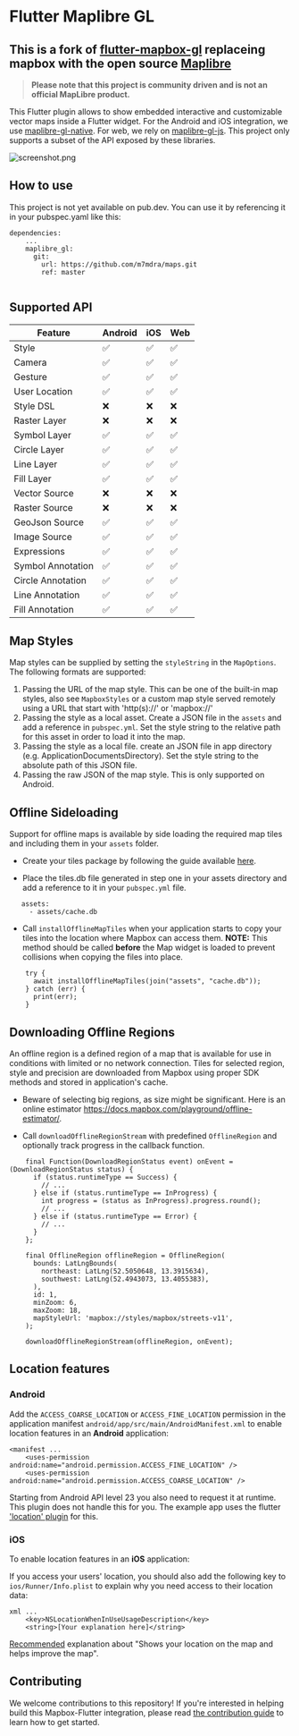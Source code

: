 # Flutter Maplibre GL
## This is a fork of [flutter-mapbox-gl](https://github.com/flutter-mapbox-gl/maps) replaceing mapbox with the open source [Maplibre](https://github.com/maplibre)
> **Please note that this project is community driven and is not an official MapLibre product.** 


This Flutter plugin allows to show embedded interactive and customizable vector maps inside a Flutter widget. For the Android and iOS integration, we use [maplibre-gl-native](https://github.com/maplibre/maplibre-gl-native). For web, we rely on [maplibre-gl-js](https://github.com/maplibre/maplibre-gl-js). This project only supports a subset of the API exposed by these libraries. 

![screenshot.png](screenshot.png)


## How to use
This project is not yet available on pub.dev. You can use it by referencing it in your pubspec.yaml like this:
```
dependencies:
    ...
    maplibre_gl:
      git:
        url: https://github.com/m7mdra/maps.git
        ref: master
        
```
## Supported API

| Feature | Android | iOS | Web |
| ------ | ------ | ----- | ----- |
| Style | :white_check_mark:   | :white_check_mark: | :white_check_mark: |
| Camera | :white_check_mark:   | :white_check_mark: | :white_check_mark: |
| Gesture | :white_check_mark:   | :white_check_mark: | :white_check_mark: |
| User Location | :white_check_mark: | :white_check_mark: | :white_check_mark: |
| Style DSL   | :x:  | :x:  | :x:  |
| Raster Layer  | :x:  | :x:  | :x: | 
| Symbol Layer | :white_check_mark:   | :white_check_mark: | :white_check_mark: |
| Circle Layer | :white_check_mark:   | :white_check_mark: | :white_check_mark: |
| Line Layer | :white_check_mark:   | :white_check_mark: | :white_check_mark: |
| Fill Layer | :white_check_mark:   | :white_check_mark: | :white_check_mark: |
| Vector Source   |  :x:  | :x:  | :x:  |
| Raster Source  |  :x:  | :x:  | :x:  |   |   |   |   |
| GeoJson Source  | :white_check_mark:   | :white_check_mark: | :white_check_mark: |
| Image Source   | :white_check_mark:   | :white_check_mark: | :white_check_mark: |
| Expressions   |  :white_check_mark:   | :white_check_mark: | :white_check_mark: |
| Symbol Annotation | :white_check_mark:   | :white_check_mark: | :white_check_mark: |
| Circle Annotation | :white_check_mark:   | :white_check_mark: | :white_check_mark: |
| Line Annotation | :white_check_mark:   | :white_check_mark: | :white_check_mark: |
| Fill Annotation | :white_check_mark:   | :white_check_mark: | :white_check_mark: |

## Map Styles

Map styles can be supplied by setting the `styleString` in the `MapOptions`. The following formats are supported:

1. Passing the URL of the map style. This can be one of the built-in map styles, also see `MapboxStyles` or a custom map style served remotely using a URL that start with 'http(s)://' or 'mapbox://'
2. Passing the style as a local asset. Create a JSON file in the `assets` and add a reference in `pubspec.yml`. Set the style string to the relative path for this asset in order to load it into the map.
3. Passing the style as a local file. create an JSON file in app directory (e.g. ApplicationDocumentsDirectory). Set the style string to the absolute path of this JSON file.
4. Passing the raw JSON of the map style. This is only supported on Android.  

## Offline Sideloading

Support for offline maps is available by side loading the required map tiles and including them in your `assets` folder.

* Create your tiles package by following the guide available [here](https://docs.mapbox.com/ios/maps/overview/offline/).

* Place the tiles.db file generated in step one in your assets directory and add a reference to it in your `pubspec.yml` file.

```
   assets:
     - assets/cache.db
```

* Call `installOfflineMapTiles` when your application starts to copy your tiles into the location where Mapbox can access them.  **NOTE:** This method should be called **before** the Map widget is loaded to prevent collisions when copying the files into place.
 
```
    try {
      await installOfflineMapTiles(join("assets", "cache.db"));
    } catch (err) {
      print(err);
    }
```

## Downloading Offline Regions

An offline region is a defined region of a map that is available for use in conditions with limited or no network connection. Tiles for selected region, style and precision are downloaded from Mapbox using proper SDK methods and stored in application's cache. 

* Beware of selecting big regions, as size might be significant. Here is an online estimator https://docs.mapbox.com/playground/offline-estimator/.

* Call `downloadOfflineRegionStream` with predefined `OfflineRegion` and optionally track progress in the callback function.

```      
    final Function(DownloadRegionStatus event) onEvent = (DownloadRegionStatus status) {
      if (status.runtimeType == Success) {
        // ...
      } else if (status.runtimeType == InProgress) {
        int progress = (status as InProgress).progress.round();
        // ...
      } else if (status.runtimeType == Error) {
        // ...
      }
    };

    final OfflineRegion offlineRegion = OfflineRegion(
      bounds: LatLngBounds(
        northeast: LatLng(52.5050648, 13.3915634),
        southwest: LatLng(52.4943073, 13.4055383),
      ),
      id: 1,
      minZoom: 6,
      maxZoom: 18,
      mapStyleUrl: 'mapbox://styles/mapbox/streets-v11',
    );

    downloadOfflineRegionStream(offlineRegion, onEvent);
```


## Location features
### Android
Add the `ACCESS_COARSE_LOCATION` or `ACCESS_FINE_LOCATION` permission in the application manifest `android/app/src/main/AndroidManifest.xml` to enable location features in an **Android** application:
```
<manifest ...
    <uses-permission android:name="android.permission.ACCESS_FINE_LOCATION" />
    <uses-permission android:name="android.permission.ACCESS_COARSE_LOCATION" />
```

Starting from Android API level 23 you also need to request it at runtime. This plugin does not handle this for you. The example app uses the flutter ['location' plugin](https://pub.dev/packages/location) for this.

### iOS
To enable location features in an **iOS** application:

If you access your users' location, you should also add the following key to `ios/Runner/Info.plist` to explain why you need access to their location data:

```
xml ...
    <key>NSLocationWhenInUseUsageDescription</key>
    <string>[Your explanation here]</string>
```

[Recommended](https://docs.mapbox.com/help/tutorials/first-steps-ios-sdk/#display-the-users-location)  explanation about "Shows your location on the map and helps improve the map".


## Contributing

We welcome contributions to this repository! If you're interested in helping build this Mapbox-Flutter integration, please read [the contribution guide](https://github.com/tobrun/flutter-mapbox-gl/blob/master/CONTRIBUTING.md) to learn how to get started.
